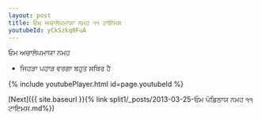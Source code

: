 ```yaml
---
layout: post
title: ਓਮ ਅਚਾਲੋਪਮਾਯਾ ਨਮਹ ੧੧ ਟਾਇਮਸ
youtubeId: yCkSzkq0FuA
---
```

 
 
 ਓਮ ਅਚਾਲੋਪਮਾਯਾ ਨਮਹ  
 
 -  ਜਿਹੜਾ ਪਹਾੜ ਵਰਗਾ ਬਹੁਤ ਸਥਿਰ ਹੈ 
 
  
 
  
 
 
 
 
 
 


{% include youtubePlayer.html id=page.youtubeId %}
 
[Next]({{ site.baseurl }}{% link  split1/_posts/2013-03-25-ਓਮ ਪੰਡਿਠਾਯ ਨਮਹ ੧੧ ਟਾਇਮਸ.md%})
 
